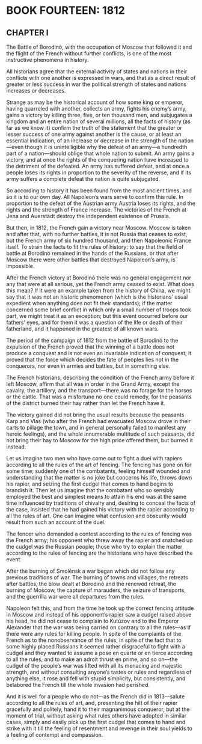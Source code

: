 # BOOK FOURTEEN: 1812





## CHAPTER I

The Battle of Borodinó, with the occupation of Moscow that followed it
and the flight of the French without further conflicts, is one of the
most instructive phenomena in history.

All historians agree that the external activity of states and nations
in their conflicts with one another is expressed in wars, and that as a
direct result of greater or less success in war the political strength
of states and nations increases or decreases.

Strange as may be the historical account of how some king or emperor,
having quarreled with another, collects an army, fights his enemy’s
army, gains a victory by killing three, five, or ten thousand men, and
subjugates a kingdom and an entire nation of several millions, all
the facts of history (as far as we know it) confirm the truth of the
statement that the greater or lesser success of one army against another
is the cause, or at least an essential indication, of an increase or
decrease in the strength of the nation—even though it is unintelligible
why the defeat of an army—a hundredth part of a nation—should oblige
that whole nation to submit. An army gains a victory, and at once the
rights of the conquering nation have increased to the detriment of the
defeated. An army has suffered defeat, and at once a people loses its
rights in proportion to the severity of the reverse, and if its army
suffers a complete defeat the nation is quite subjugated.

So according to history it has been found from the most ancient times,
and so it is to our own day. All Napoleon’s wars serve to confirm this
rule. In proportion to the defeat of the Austrian army Austria loses
its rights, and the rights and the strength of France increase. The
victories of the French at Jena and Auerstädt destroy the independent
existence of Prussia.

But then, in 1812, the French gain a victory near Moscow. Moscow is
taken and after that, with no further battles, it is not Russia that
ceases to exist, but the French army of six hundred thousand, and
then Napoleonic France itself. To strain the facts to fit the rules of
history: to say that the field of battle at Borodinó remained in the
hands of the Russians, or that after Moscow there were other battles
that destroyed Napoleon’s army, is impossible.

After the French victory at Borodinó there was no general engagement nor
any that were at all serious, yet the French army ceased to exist. What
does this mean? If it were an example taken from the history of China,
we might say that it was not an historic phenomenon (which is the
historians’ usual expedient when anything does not fit their standards);
if the matter concerned some brief conflict in which only a small number
of troops took part, we might treat it as an exception; but this event
occurred before our fathers’ eyes, and for them it was a question of the
life or death of their fatherland, and it happened in the greatest of
all known wars.

The period of the campaign of 1812 from the battle of Borodinó to the
expulsion of the French proved that the winning of a battle does not
produce a conquest and is not even an invariable indication of conquest;
it proved that the force which decides the fate of peoples lies not in
the conquerors, nor even in armies and battles, but in something else.

The French historians, describing the condition of the French army
before it left Moscow, affirm that all was in order in the Grand Army,
except the cavalry, the artillery, and the transport—there was no forage
for the horses or the cattle. That was a misfortune no one could remedy,
for the peasants of the district burned their hay rather than let the
French have it.

The victory gained did not bring the usual results because the peasants
Karp and Vlas (who after the French had evacuated Moscow drove in their
carts to pillage the town, and in general personally failed to manifest
any heroic feelings), and the whole innumerable multitude of such
peasants, did not bring their hay to Moscow for the high price offered
them, but burned it instead.

Let us imagine two men who have come out to fight a duel with rapiers
according to all the rules of the art of fencing. The fencing has
gone on for some time; suddenly one of the combatants, feeling himself
wounded and understanding that the matter is no joke but concerns his
life, throws down his rapier, and seizing the first cudgel that comes to
hand begins to brandish it. Then let us imagine that the combatant who
so sensibly employed the best and simplest means to attain his end was
at the same time influenced by traditions of chivalry and, desiring to
conceal the facts of the case, insisted that he had gained his victory
with the rapier according to all the rules of art. One can imagine what
confusion and obscurity would result from such an account of the duel.

The fencer who demanded a contest according to the rules of fencing was
the French army; his opponent who threw away the rapier and snatched up
the cudgel was the Russian people; those who try to explain the matter
according to the rules of fencing are the historians who have described
the event.

After the burning of Smolénsk a war began which did not follow any
previous traditions of war. The burning of towns and villages, the
retreats after battles, the blow dealt at Borodinó and the renewed
retreat, the burning of Moscow, the capture of marauders, the seizure of
transports, and the guerrilla war were all departures from the rules.

Napoleon felt this, and from the time he took up the correct fencing
attitude in Moscow and instead of his opponent’s rapier saw a cudgel
raised above his head, he did not cease to complain to Kutúzov and to
the Emperor Alexander that the war was being carried on contrary to all
the rules—as if there were any rules for killing people. In spite of the
complaints of the French as to the nonobservance of the rules, in
spite of the fact that to some highly placed Russians it seemed rather
disgraceful to fight with a cudgel and they wanted to assume a pose en
quarte or en tierce according to all the rules, and to make an adroit
thrust en prime, and so on—the cudgel of the people’s war was lifted
with all its menacing and majestic strength, and without consulting
anyone’s tastes or rules and regardless of anything else, it rose and
fell with stupid simplicity, but consistently, and belabored the French
till the whole invasion had perished.

And it is well for a people who do not—as the French did in 1813—salute
according to all the rules of art, and, presenting the hilt of their
rapier gracefully and politely, hand it to their magnanimous conqueror,
but at the moment of trial, without asking what rules others have
adopted in similar cases, simply and easily pick up the first cudgel
that comes to hand and strike with it till the feeling of resentment and
revenge in their soul yields to a feeling of contempt and compassion.





